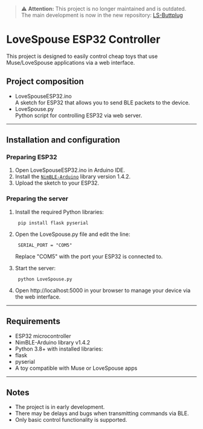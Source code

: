> ⚠️ **Attention:** This project is no longer maintained and is outdated.  
> The main development is now in the new repository: [LS-Buttplug](https://github.com/Fi0nee/LS-Buttplug)

# LoveSpouse ESP32 Controller

This project is designed to easily control cheap toys that use Muse/LoveSpouse applications via a web interface.

## Project composition

- LoveSpouseESP32.ino  
  A sketch for ESP32 that allows you to send BLE packets to the device.
- LoveSpouse.py  
  Python script for controlling ESP32 via web server.

---

## Installation and configuration

### Preparing ESP32

1. Open LoveSpouseESP32.ino in Arduino IDE.
2. Install the [`NimBLE-Arduino`](https://github.com/h2zero/NimBLE-Arduino) library version 1.4.2.
3. Upload the sketch to your ESP32.

### Preparing the server

1. Install the required Python libraries:
   ```
    pip install flask pyserial
   ```
2. Open the LoveSpouse.py file and edit the line:
   ```
    SERIAL_PORT = "COM5"
   ```
   Replace "COM5" with the port your ESP32 is connected to.

3. Start the server:
   ```
    python LoveSpouse.py
   ```
4. Open http://localhost:5000 in your browser to manage your device via the web interface.

---

## Requirements

- ESP32 microcontroller
- NimBLE-Arduino library v1.4.2
- Python 3.8+ with installed libraries:
- flask
- pyserial
- A toy compatible with Muse or LoveSpouse apps

---

## Notes

- The project is in early development.
- There may be delays and bugs when transmitting commands via BLE.
- Only basic control functionality is supported.
